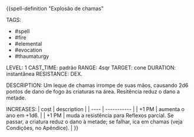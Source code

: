 {{spell-definition "Explosão de chamas"

TAGS:
- #spell
- #fire
- #elemental
- #evocation
- #thaumaturgy

LEVEL: 1
CAST_TIME: padrão
RANGE: 4sqr
TARGET: cone
DURATION: instantânea
RESISTANCE: DEX.

DESCRIPTION:
Um leque de chamas irrompe de suas mãos, causando 2d6 pontos de dano de fogo às criaturas na área. Resitência reduz o dano a metade.

INCREASES:
| cost | description |
| ---- | ----------- |
| +1 PM | aumenta o ano em +1d6. |
| +1 PM | muda a resistência para Reflexos parcial. Se passar, a criatura reduz o dano à metade; se falhar, ica em chamas (veja Condições, no Apêndice). |
}}
